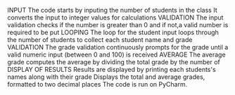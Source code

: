 INPUT
The code starts by inputing the number of students in the class
It converts the input to integer values for calculations
VALIDATION
The input validation checks if the number is greater than 0 and if not,a valid number is required to be put
LOOPING
The loop for the student input loops through the number of students to collect each student name and grade
VALIDATION
The grade validation continuously prompts for the grade until a valid numeric input (between 0 and 100) is received
AVERAGE 
The average grade computes the average by dividing the total grade by the number of 
DISPLAY OF RESULTS
Results are displayed by printing each students's names along with their grade
Displays the total and average grades, formatted to two decimal places
The code is run on PyCharm.
